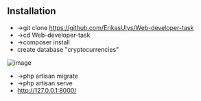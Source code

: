 ## Installation

- ->git clone https://github.com/ErikasUlys/Web-developer-task
- ->cd Web-developer-task
- ->composer install
- create database "cryptocurrencies"

![image](https://user-images.githubusercontent.com/45939026/215486909-1558302a-d836-4e1c-993a-62ffb3c1569b.png)
- ->php artisan migrate
- ->php artisan serve
- http://127.0.0.1:8000/
